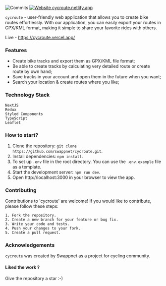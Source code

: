 <!-- <img align='center' src="public/browserlogo.svg" width="100px"> -->

![Commits](https://img.shields.io/github/commit-activity/m/swappnet/cycroute)
[![Website cycroute.netlify.app](https://img.shields.io/website-up-down-green-red/http/shields.io.svg)](https://cycroute.netlify.app/)

`cycroute` - user-friendly web application that allows you to create bike routes effortlessly. With our application, you can easily export your routes in GPX/KML format, making it simple to share your favorite rides with others.

Live - https://cycroute.vercel.app/

### Features

- Create bike tracks and export them as GPX/KML file format;
- Be able to create tracks by calculating very detailed route or create route by own hand;
- Save tracks in your account and open them in the future when you want;
- Search your location & create routes where you like;

### Technology Stack

    NextJS
    Redux
    Styled Components
    TypeScript
    Leaflet

### How to start?

1.  Clone the repository: `git clone https://github.com/swappnet/cycroute.git`.
2.  Install dependencies: `npm install`.
3.  To set up `.env` file in the root directory. You can use the `.env.example` file as a template.
4.  Start the development server: `npm run dev`.
5.  Open http://localhost:3000 in your browser to view the app.

### Contributing

Contributions to 'cycroute' are welcome! If you would like to contribute, please follow these steps:

    1. Fork the repository.
    2. Create a new branch for your feature or bug fix.
    3. Write your code and tests.
    4. Push your changes to your fork.
    5. Create a pull request.

### Acknowledgements

`cycroute` was created by Swappnet as a project for cycling community.

<h4>Liked the work ?</h4>
Give the repository a star :-)
